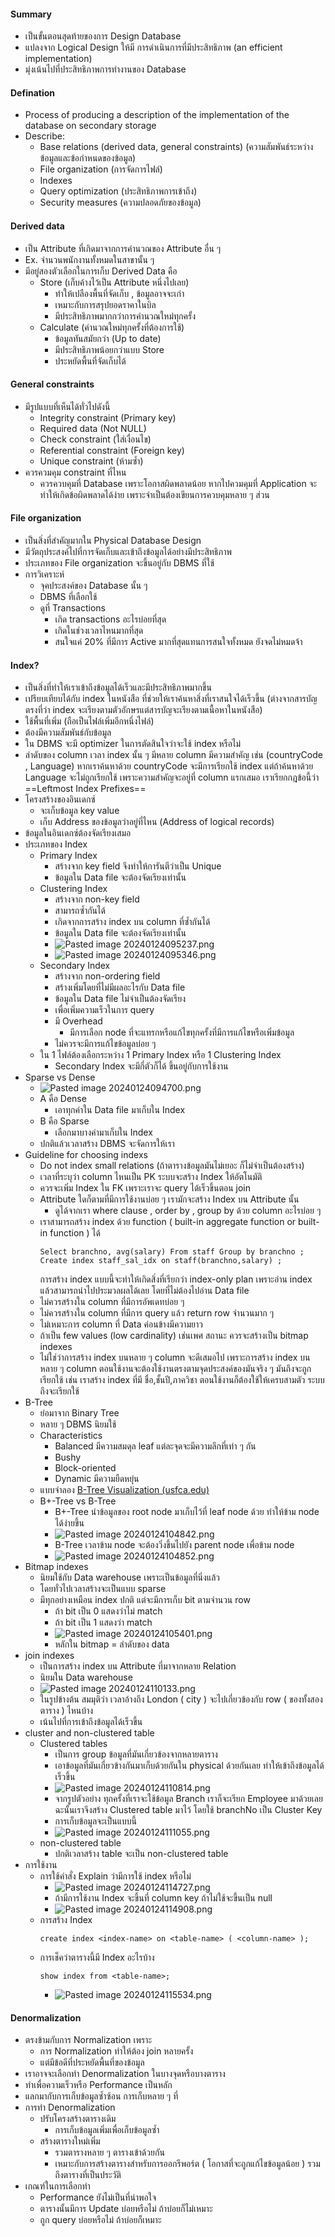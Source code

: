 #### **Summary**
- เป็นขั้นตอนสุดท้ายของการ Design Database 
- แปลงจาก Logical Design ให้มี การดำเนินการที่มีประสิทธิภาพ (an efficient implementation)
- มุ่งเน้นไปที่ประสิทธิภาพการทำงานของ Database
#### **Defination**
- Process of producing a description of the implementation of the database on secondary storage 
- Describe: 
	- Base relations (derived data, general constraints) (ความสัมพันธ์ระหว่างข้อมูลและข้อกำหนดของข้อมูล)
	- File organization (การจัดการไฟล์)
	- Indexes 
	- Query optimization (ประสิทธิภาพการเข้าถึง)
	- Security measures (ความปลอดภัยของข้อมูล)
#### Derived data
- เป็น Attribute ที่เกิดมาจากการคำนวณของ Attribute อื่น ๆ
- Ex. จำนวนพนักงานทั้งหมดในสาขานั้น ๆ
- มีอยู่สองตัวเลือกในการเก็บ Derived Data คือ
	- Store (เก็บค้างไว้เป็น Attribute หนึ่งไปเลย)
		- ทำให้เปลืองพื้นที่จัดเก็บ , ข้อมูลอาจจะเก่า
		- เหมาะกับการสรุปยอดราคาในบิล
		- มีประสิทธิภาพมากกว่าการคำนวณใหม่ทุกครั้ง
	- Calculate (คำนวณใหม่ทุกครั้งที่ต้องการใช้)
		- ข้อมูลทันสมัยกว่า (Up to date)
		- มีประสิทธิภาพน้อยกว่าแบบ Store
		- ประหยัดพื้นที่จัดเก็บได้
#### General constraints
- มีรูปแบบที่เห็นได้ทั่วไปดังนี้
	- Integrity constraint (Primary key)
	- Required data (Not NULL)
	- Check constraint (ใส่เงื่อนไข)
	- Referential constraint (Foreign key)
	- Unique constraint (ห้ามซ้ำ)
- ควรควมคุม constraint ที่ไหน
	- ควรควบคุมที่ Database เพราะโอกาสผิดพลาดน้อย หากไปควมคุมที่ Application จะทำให้เกิดข้อผิดพลาดได้ง่าย เพราะจำเป็นต้องเขียนการควบคุมหลาย ๆ ส่วน

#### File organization
- เป็นสิ่งที่สำคัญมากใน Physical Database Design
- มีวัตถุประสงค์ไปที่การจัดเก็บและเข้าถึงข้อมูลได้อย่างมีประสิทธิภาพ
- ประเภทของ File organization จะขึ้นอยู่กับ DBMS ที่ใช้
- การวิเคราะห์
	- จุคประสงค์ของ Database นั้น ๆ
	- DBMS ที่เลือกใช้
	- ดูที่ Transactions
		- เกิด transactions อะไรบ่อยที่สุด
		- เกิดในช่วงเวลาไหนมากที่สุด
		- สนใจแค่ 20% ที่มีการ Active มากที่สุดแทนการสนใจทั้งหมด
	ยังจดไม่หมดจ้า
#### Index?
- เป็นสิ่งที่ทำให้เราเข้าถึงข้อมูลได้เร็วและมีประสิทธิภาพมากขึ้น
- เปรียบเทียบได้กับ index ในหนังสือ ที่ช่วยให้เราค้นหาสิ่งที่เราสนใจได้เร็วขึ้น (ต่างจากสารบัญตรงที่ว่า index จะเรียงตามตัวอักษรแต่สารบัญจะเรียงตามเนื้อหาในหนังสือ)
- ใช้พื้นที่เพิ่ม (ถือเป็นไฟล์เพิ่มอีกหนึ่งไฟล์)
- ต้องมีความสัมพันธ์กับข้อมูล
- ใน DBMS จะมี optimizer ในการตัดสินใจว่าจะใช้ index หรือไม่
- ลำดับของ column เวลา index นั้น ๆ มีหลาย column มีความสำคัญ เช่น (countryCode , Language) หากเราค้นหาด้วย countryCode จะมีการเรียกใช้ index แต่ถ้าค้นหาด้วย Language จะไม่ถูกเรียกใช้ เพราะความสำคัญจะอยู่ที่ column แรกเสมอ เราเรียกกฎข้อนี้ว่า ==Leftmost Index Prefixes==
- โครงสร้างของอินเดกซ์
	- จะเก็บข้อมูล key value 
	- เก็บ Address ของข้อมูลว่าอยู่ที่ไหน (Address of logical records)
- ข้อมูลในอินเดกซ์ต้องจัดเรียงเสมอ
- ประเภทของ Index
	- Primary Index
		- สร้างจาก key field จึงทำให้การันตีว่าเป็น Unique
		- ข้อมูลใน Data file จะต้องจัดเรียงเท่านั้น
	- Clustering Index
		- สร้างจาก non-key field 
		- สามารถซ้ำกันได้
		- เกิดจากการสร้าง index บน column ที่ซ้ำกันได้
		- ข้อมูลใน Data file จะต้องจัดเรียงเท่านั้น
		- ![Pasted image 20240124095237.png](./Pasted%20image%2020240124095237.png)
		- ![Pasted image 20240124095346.png](./Pasted%20image%2020240124095346.png)
	- Secondary Index
		- สร้างจาก non-ordering field
		- สร้างเพิ่มโดยที่ไม่มีผลอะไรกับ Data file
		- ข้อมูลใน Data file ไม่จำเป็นต้องจัดเรียง
		- เพื่อเพิ่มความเร็วในการ query
		- มี Overhead
			- มีการเลือก node ที่จะแทรกหรือแก้ไขทุกครั้งที่มีการแก้ไขหรือเพิ่มข้อมูล
		- ไม่ควรจะมีการแก้ไขข้อมูลบ่อย ๆ
	- ใน 1 ไฟล์ต้องเลือกระหว่าง 1 Primary Index หรือ 1 Clustering Index
		- Secondary Index จะมีกี่ตัวก็ได้ ขึ้นอยู่กับการใช้งาน
- Sparse vs Dense
	- ![Pasted image 20240124094700.png](./Pasted%20image%2020240124094700.png)
	- A คือ Dense
		- เอาทุกค่าใน Data file มาเก็บใน Index
	- B คือ Sparse
		- เลือกมาบางค่ามาเก็บใน Index
	- ปกติแล้วเวลาสร้าง DBMS จะจัดการให้เรา
- Guideline for choosing indexs
	- Do not index small relations (ถ้าตารางข้อมูลมันไม่เยอะ ก็ไม่จำเป็นต้องสร้าง)
	- เวลาที่ระบุว่า column ไหนเป็น PK ระบบจะสร้าง Index ให้อัตโนมัติ
	- ควรจะเพิ่ม Index ใน FK เพราะเราจะ query ได้เร็วขึ้นตอน join
	- Attribute ใดก็ตามที่มีการใช้งานบ่อย ๆ เรามักจะสร้าง Index บน Attribute นั้น
		- ดูได้จากเรา where clause , order by , group by ด้วย column อะไรบ่อย ๆ
	- เราสามารถสร้าง index ด้วย function ( built-in aggregate function or built-in function ) ได้
		```
		Select branchno, avg(salary) From staff Group by branchno ; 
		Create index staff_sal_idx on staff(branchno,salary) ;
		```
		การสร้าง index แบบนี้จะทำให้เกิดสิ่งที่เรียกว่า index-only plan เพราะอ่าน index แล้วสามารถนำไปประมวลผลได้เลย โดยที่ไม่ต้องไปอ่าน Data file
	- ไม่ควรสร้างใน column ที่มีการอัพเดทบ่อย ๆ
	- ไม่ควรสร้างใน column ที่มีการ query แล้ว return row จำนวนมาก ๆ
	- ไม่เหมาะการ column ที่ Data ค่อนข้างมีความยาว
	- ถ้าเป็น few values (low cardinality) เช่นเพศ สถานะ ควรจะสร้างเป็น bitmap indexes
	- ไม่ใช่ว่าการสร้าง index บนหลาย ๆ column จะดีเสมอไป เพราะการสร้าง index บนหลาย ๆ column ตอนใช้งานจะต้องใช้งานตรงตามจุดประสงค์ของมันจริง ๆ มันถึงจะถูกเรียกใช้ เช่น เราสร้าง index ที่มี ชื่อ,ชั้นปี,ภาควิชา ตอนใช้งานก็ต้องใช้ให้เครบสามตัว ระบบถึงจะเรียกใช้
- B-Tree 
	- ย่อมาจาก Binary Tree
	- หลาย ๆ DBMS นิยมใช้
	- Characteristics
		- Balanced มีความสมดุล leaf แต่ละจุดจะมีความลึกที่เท่า ๆ กัน
		- Bushy
		- Block-oriented
		- Dynamic มีความยืดหยุ่น
	- แบบจำลอง [B-Tree Visualization (usfca.edu)](https://www.cs.usfca.edu/~galles/visualization/BTree.html) 
	- B+-Tree vs B-Tree
		- B+-Tree นำข้อมูลของ root node มาเก็บไว้ที่ leaf node ด้วย ทำให้ข้าม node ได้ง่ายขึ้น
		- ![Pasted image 20240124104842.png](./Pasted%20image%2020240124104842.png)
		- B-Tree เวลาข้าม node จะต้องวิ่งขึ้นไปยัง parent node เพื่อข้าม node
		- ![Pasted image 20240124104852.png](./Pasted%20image%2020240124104852.png)
- Bitmap indexes
	- นิยมใช้กับ Data warehouse เพราะเป็นข้อมูลที่นิ่งแล้ว
	- โดยทั่วไปเวลาสร้างจะเป็นแบบ sparse
	- มีทุกอย่างเหมือน index ปกติ แต่จะมีการเก็บ bit ตามจำนวน row
		- ถ้า bit เป็น 0 แสดงว่าไม่ match
		- ถ้า bit เป็น 1 แสดงว่า match
		- ![Pasted image 20240124105401.png](./Pasted%20image%2020240124105401.png)
		- หลักใน bitmap = ลำดับของ data 
- join indexes
	- เป็นการสร้าง index บน Attribute ที่มาจากหลาย Relation
	- นิยมใน Data warehouse
	- ![Pasted image 20240124110133.png](./Pasted%20image%2020240124110133.png)
	- ในรูปข้างต้น สมมุติว่า เวลาอ้างถึง London ( city ) จะไปเกี่ยวข้องกับ row ( ของทั้งสองตาราง ) ไหนบ้าง
	- เน้นไปที่การเข้าถึงข้อมูลได้เร็วขึ้น
- cluster and non-clustered table
	- Clustered tables 
		- เป็นการ group ข้อมูลที่มันเกี่ยวข้องจากหลายตาราง
		- เอาข้อมูลที่มันเกี่ยวข้างกันมาเก็บด้วยกันใน physical ด้วยกันเลย ทำให้เข้าถึงข้อมูลได้เร็วขึ้น
		- ![Pasted image 20240124110814.png](./Pasted%20image%2020240124110814.png)
		- จากรูปตัวอย่าง ทุกครั้งที่เราจะใช้ข้อมูล Branch เราก็จะเรียก Employee มาด้วยเลย ฉะนั้นเราจึงสร้าง Clustered table มาไว้ โดยใช้ branchNo เป็น Cluster Key
		- การเก็บข้อมูลจะเป็นแบบนี้
		- ![Pasted image 20240124111055.png](./Pasted%20image%2020240124111055.png)
	- non-clustered table
		- ปกติเวลาสร้าง table จะเป็น non-clustered table
- การใช้งาน
	- การใช้คำสั่ง Explain ว่ามีการใช้ index หรือไม่
		- ![Pasted image 20240124114727.png](./Pasted%20image%2020240124114727.png)
		- ถ้ามีการใช้งาน Index จะขึ้นที่ column key ถ้าไม่ใช้จะขึ้นเป็น null
		- ![Pasted image 20240124114908.png](./Pasted%20image%2020240124114908.png)
	- การสร้าง Index
		```
		create index <index-name> on <table-name> ( <column-name> );
		```
	- การเช็คว่าตารางนี้มี Index อะไรบ้าง
		```
		show index from <table-name>;
		```
		- ![Pasted image 20240124115534.png](./Pasted%20image%2020240124115534.png)
#### Denormalization
- ตรงข้ามกับการ Normalization เพราะ
	- การ Normalization ทำให้ต้อง join หลายครั้ง
	- แต่มีข้อดีที่ประหยัดพื้นที่ของข้อมูล
- เราอาจจะเลือกทำ Denormalization ในบางจุดหรือบางตาราง
- ทำเพื่อความเร็วหรือ Performance เป็นหลัก
- แลกมากับการเก็บข้อมูลซ้ำซ้อน การเก็บหลาย ๆ ที่
- การทำ Denormalization
	- ปรับโครงสร้างตารางเดิม
		- การเก็บข้อมูลเพิ่มเพื่อเก็บข้อมูลซ้ำ
	- สร้างตารางใหม่เพิ่ม
		- รวมตารางหลาย ๆ ตารางเข้าด้วยกัน
		- เหมาะกับการสร้างตารางสำหรับการออกรีพอร์ต ( โอกาสที่จะถูกแก้ไขข้อมูลน้อย ) รวมถึงตารางที่เป็นประวัติ
- เกณฑ์ในการเลือกทำ
	- Performance ยังไม่เป็นที่น่าพอใจ
	- ตารางนั้นมีการ Update บ่อยหรือไม่ ถ้าบ่อยก็ไม่เหมาะ
	- ถูก query บ่อยหรือไม่ ถ้าบ่อยก็เหมาะ
